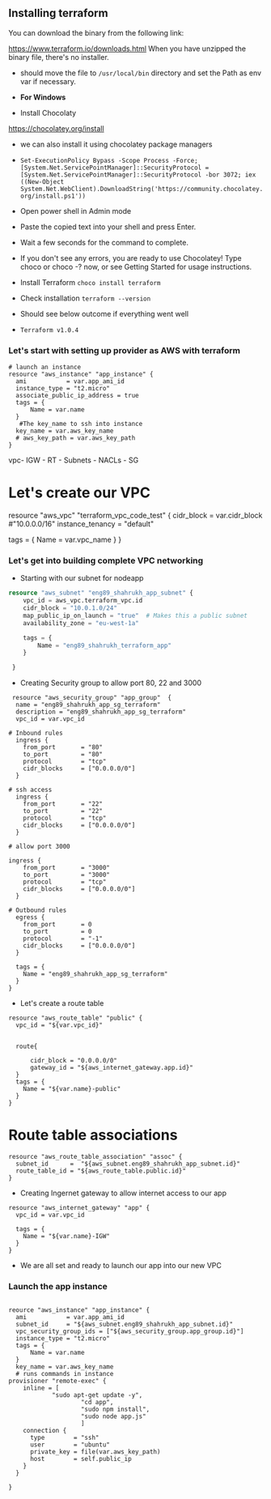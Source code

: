 
## Installing terraform

You can download the binary from the following link:

https://www.terraform.io/downloads.html
When you have unzipped the binary file, there's no installer. 
- should move the file to `/usr/local/bin` directory and set the Path as env var if necessary.


- **For Windows**
- Install Chocolaty

https://chocolatey.org/install
-  we can also install it using chocolatey package managers
- ```Set-ExecutionPolicy Bypass -Scope Process -Force; [System.Net.ServicePointManager]::SecurityProtocol = [System.Net.ServicePointManager]::SecurityProtocol -bor 3072; iex ((New-Object System.Net.WebClient).DownloadString('https://community.chocolatey.org/install.ps1'))```

- Open power shell in Admin mode
- Paste the copied text into your shell and press Enter.
- Wait a few seconds for the command to complete.
- If you don't see any errors, you are ready to use Chocolatey! Type choco or choco -? now, or see Getting Started for usage instructions.

- Install Terraform `choco install terraform`
- Check installation `terraform --version`
- Should see below outcome if everything went well

- `Terraform v1.0.4`

### Let's start with setting up provider as AWS with terraform

```
# launch an instance
resource "aws_instance" "app_instance" {
  ami           = var.app_ami_id
  instance_type = "t2.micro"
  associate_public_ip_address = true
  tags = {
      Name = var.name
  }
   #The key_name to ssh into instance
  key_name = var.aws_key_name
  # aws_key_path = var.aws_key_path
}
```
vpc- IGW - RT - Subnets - NACLs - SG
# Let's create our VPC

resource "aws_vpc" "terraform_vpc_code_test" {
  cidr_block       = var.cidr_block 
  #"10.0.0.0/16"
  instance_tenancy = "default"
  
  tags = {
    Name = var.vpc_name
  }
} 

### Let's get into building complete VPC networking

- Starting with our subnet for nodeapp
```terraform
resource "aws_subnet" "eng89_shahrukh_app_subnet" {
	vpc_id = aws_vpc.terraform_vpc.id
	cidr_block = "10.0.1.0/24"
	map_public_ip_on_launch = "true"  # Makes this a public subnet
	availability_zone = "eu-west-1a"

	tags = {
		Name = "eng89_shahrukh_terraform_app"
	}

 }
```

- Creating Security group to allow port 80, 22 and 3000
```
 resource "aws_security_group" "app_group"  {
  name = "eng89_shahrukh_app_sg_terraform"
  description = "eng89_shahrukh_app_sg_terraform"
  vpc_id = var.vpc_id

# Inbound rules
  ingress {
    from_port       = "80"
    to_port         = "80"
    protocol        = "tcp"
    cidr_blocks     = ["0.0.0.0/0"]   
  }

# ssh access 
  ingress {
    from_port       = "22"
    to_port         = "22"
    protocol        = "tcp"
    cidr_blocks     = ["0.0.0.0/0"]  
  }

# allow port 3000

ingress {
    from_port       = "3000"
    to_port         = "3000"
    protocol        = "tcp"
    cidr_blocks     = ["0.0.0.0/0"]  
  }

# Outbound rules
  egress {
    from_port       = 0
    to_port         = 0
    protocol        = "-1"
    cidr_blocks     = ["0.0.0.0/0"]
  }

  tags = {
    Name = "eng89_shahrukh_app_sg_terraform"
  }
}
```

- Let's create a route table 
```
resource "aws_route_table" "public" {
  vpc_id = "${var.vpc_id}"


  route{

      cidr_block = "0.0.0.0/0"
      gateway_id = "${aws_internet_gateway.app.id}"
  }
  tags = {
    Name = "${var.name}-public"
  }
}
```
# Route table associations
```
resource "aws_route_table_association" "assoc" {
  subnet_id      =  "${aws_subnet.eng89_shahrukh_app_subnet.id}"
  route_table_id = "${aws_route_table.public.id}"
}
```

- Creating Ingernet gateway to allow internet access to our app
```
resource "aws_internet_gateway" "app" {
  vpc_id = var.vpc_id

  tags = {
    Name = "${var.name}-IGW"
  }
}
```
- We are all set and ready to launch our app into our new VPC
### Launch the app instance
```

reource "aws_instance" "app_instance" {
  ami           = var.app_ami_id
  subnet_id     = "${aws_subnet.eng89_shahrukh_app_subnet.id}"
  vpc_security_group_ids = ["${aws_security_group.app_group.id}"]
  instance_type = "t2.micro"
  tags = {
      Name = var.name
  }
  key_name = var.aws_key_name
  # runs commands in instance
provisioner "remote-exec" {
  	inline = [
            "sudo apt-get update -y", 
  					"cd app",
  					"sudo npm install",
  					"sudo node app.js"
  					]
  	connection {
      type        = "ssh"
      user        = "ubuntu"
      private_key = file(var.aws_key_path)
      host        = self.public_ip
    }
  }

}
```